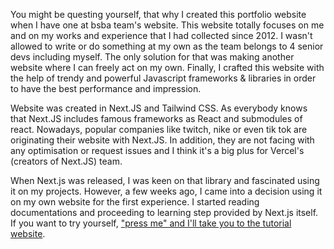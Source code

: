 You might be questing yourself, that why I created this portfolio website when 
I have one at bsba team's website. This website totally focuses on me and on my
works and experience that I had collected since 2012. I wasn't allowed to write or do
something at my own as the team belongs to 4 senior devs including myself. The
only solution for that was making another website where I can freely act on my
own. Finally, I crafted this website with the help of trendy and powerful Javascript
frameworks & libraries in order to have the best performance and impression.

Website was created in Next.JS and Tailwind CSS. As everybody knows that Next.JS
includes famous frameworks as React and submodules of react. Nowadays, popular
companies like twitch, nike or even tik tok are originating their website with
Next.JS. In addition, they are not facing with any optimisation or request issues
and I think it's a big plus for Vercel's (creators of Next.JS) team.

When Next.js was released, I was keen on that library and fascinated using it on
my projects. However, a few weeks ago, I came into a decision using it on my own
website for the first experience. I started reading documentations and proceeding
to learning step provided by Next.js itself. If you want to try yourself, 
["press me" and I'll take you to the tutorial website](https://nextjs.org/learn/basics/create-nextjs-app?utm_source=next-site&utm_medium=homepage-cta&utm_campaign=next-website).


